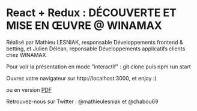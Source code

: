 # React + Redux : DÉCOUVERTE ET MISE EN ŒUVRE @ WINAMAX

Réalisé par Mathieu LESNIAK, responsable Développements frontend & betting, et Julien Déléan, reponsable Développements applicatifs clients chez WINAMAX

Pour voir la présentation en mode "interactif" :
git clone
puis
npm run start

Ouvrez votre navigateur sur http://localhost:3000, et enjoy :)

ou en version [PDF](./blob/master/REACTJS%20_%20REDUX%20_%20D%C3%89COUVERTE%20ET%20MISE%20EN%20%C5%92UVRE%20%40%20WINAMAX.pdf)

Retrouvez-nous sur Twitter : @mathieulesniak et @chabou69

